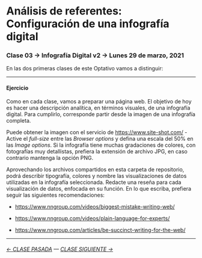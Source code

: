 # Análisis de referentes: Configuración de una infografía digital

### Clase 03 → Infografía Digital v2 → Lunes 29 de marzo, 2021 
 
En las dos primeras clases de este Optativo vamos a distinguir:





- - - - - - - 

#### Ejercicio

Como en cada clase, vamos a preparar una página web. El objetivo de hoy es hacer una descripción analítica, en términos visuales, de una infografía digital. Para cumplirlo, corresponde partir desde la imagen de una infografía completa. 

Puede obtener la imagen con el servicio de https://www.site-shot.com/ - Active el *full-size* entre las *Browser options* y defina una escala del 50% en las *Image options*. Si la infografía tiene muchas gradaciones de colores, con fotografías muy detallistas, prefiera la extensión de archivo JPG, en caso contrario mantenga la opción PNG. 

Aprovechando los archivos compartidos en esta carpeta de repositorio, podrá describir tipografía, colores y nombre las visualizaciones de datos utilizadas en la infografía seleccionada. Redacte una reseña para cada visualización de datos, enfocada en su función. En lo que escriba, prefiera seguir las siguientes recomendaciones: 

- https://www.nngroup.com/videos/biggest-mistake-writing-web/

- https://www.nngroup.com/videos/plain-language-for-experts/

- https://www.nngroup.com/articles/be-succinct-writing-for-the-web/


- - - - - - - 

###### [← CLASE PASADA](https://github.com/profesorfaco/dno075-2021/tree/main/clase-02) — [CLASE SIGUIENTE →](https://github.com/profesorfaco/dno075-2021/tree/main/clase-04) 

